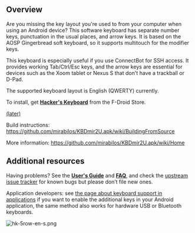 ## Overview ##

Are you missing the key layout you're used to from your computer when using an Android device? This software keyboard has separate number keys, punctuation in the usual places, and arrow keys. It is based on the AOSP Gingerbread soft keyboard, so it supports multitouch for the modifier keys.

This keyboard is especially useful if you use ConnectBot for SSH access. It provides working Tab/Ctrl/Esc keys, and the arrow keys are essential for devices such as the Xoom tablet or Nexus S that don't have a trackball or D-Pad.

The supported keyboard layout is English (QWERTY) currently.

To install, get **[Hacker's
Keyboard](https://f-droid.org/packages/org.pocketworkstation.pckeyboard/)**
from the F-Droid Store.

[(later)](https://f-droid.org/packages/de.mirsolutions.android.mirkbd/)

Build instructions: https://github.com/mirabilos/KBDmir2U.apk/wiki/BuildingFromSource

More information: https://github.com/mirabilos/KBDmir2U.apk/wiki/Home

## Additional resources ##

Having problems? See the **[User's Guide](https://github.com/mirabilos/KBDmir2U.apk/wiki/UsersGuide)** and **[FAQ](https://github.com/mirabilos/KBDmir2U.apk/wiki/FrequentlyAskedQuestions)**, and check the [upstream issue tracker](https://github.com/klausw/hackerskeyboard/issues) for known bugs but please don’t file new ones.

Application developers: see [the page about keyboard support in applications](https://github.com/mirabilos/KBDmir2U.apk/wiki/KeyboardSupportInApplications) if you want to enable the additional keys in your Android application, the same method also works for hardware USB or Bluetooth keyboards.

![hk-5row-en-s.png](hk-5row-en-s.png)
